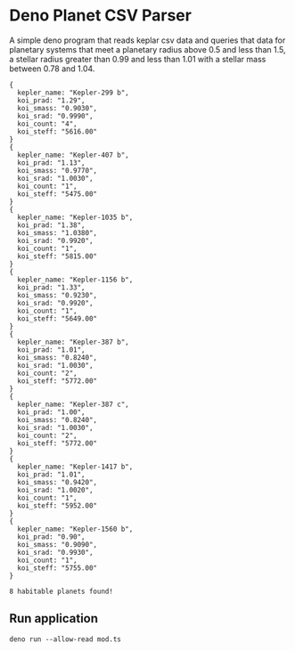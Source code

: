 # Deno Planet CSV Parser

A simple deno program that reads keplar csv data and queries that data for planetary systems that meet a planetary radius above 0.5 and less than 1.5, a stellar radius greater than 0.99 and less than 1.01 with a stellar mass between 0.78 and 1.04.

```
{
  kepler_name: "Kepler-299 b",
  koi_prad: "1.29",
  koi_smass: "0.9030",
  koi_srad: "0.9990",
  koi_count: "4",
  koi_steff: "5616.00"
}
{
  kepler_name: "Kepler-407 b",
  koi_prad: "1.13",
  koi_smass: "0.9770",
  koi_srad: "1.0030",
  koi_count: "1",
  koi_steff: "5475.00"
}
{
  kepler_name: "Kepler-1035 b",
  koi_prad: "1.38",
  koi_smass: "1.0380",
  koi_srad: "0.9920",
  koi_count: "1",
  koi_steff: "5815.00"
}
{
  kepler_name: "Kepler-1156 b",
  koi_prad: "1.33",
  koi_smass: "0.9230",
  koi_srad: "0.9920",
  koi_count: "1",
  koi_steff: "5649.00"
}
{
  kepler_name: "Kepler-387 b",
  koi_prad: "1.01",
  koi_smass: "0.8240",
  koi_srad: "1.0030",
  koi_count: "2",
  koi_steff: "5772.00"
}
{
  kepler_name: "Kepler-387 c",
  koi_prad: "1.00",
  koi_smass: "0.8240",
  koi_srad: "1.0030",
  koi_count: "2",
  koi_steff: "5772.00"
}
{
  kepler_name: "Kepler-1417 b",
  koi_prad: "1.01",
  koi_smass: "0.9420",
  koi_srad: "1.0020",
  koi_count: "1",
  koi_steff: "5952.00"
}
{
  kepler_name: "Kepler-1560 b",
  koi_prad: "0.90",
  koi_smass: "0.9090",
  koi_srad: "0.9930",
  koi_count: "1",
  koi_steff: "5755.00"
}

8 habitable planets found!
```

## Run application

```
deno run --allow-read mod.ts
```
